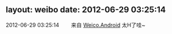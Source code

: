 layout: weibo
date: 2012-06-29 03:25:14
---
2012-06-29 03:25:14  &nbsp;&nbsp;&nbsp;&nbsp;&nbsp;&nbsp; 来自 <a href="http://app.weibo.com/t/feed/l4RWD" rel="nofollow">Weico.Android</a>
太H了哇~ ​​​
